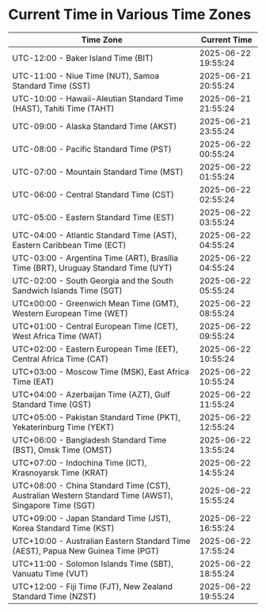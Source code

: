 # Current Time in Various Time Zones

| Time Zone | Current Time |
|-----------|--------------|
| UTC-12:00 - Baker Island Time (BIT) | 2025-06-22 19:55:24 |
| UTC-11:00 - Niue Time (NUT), Samoa Standard Time (SST) | 2025-06-21 20:55:24 |
| UTC-10:00 - Hawaii-Aleutian Standard Time (HAST), Tahiti Time (TAHT) | 2025-06-21 21:55:24 |
| UTC-09:00 - Alaska Standard Time (AKST) | 2025-06-21 23:55:24 |
| UTC-08:00 - Pacific Standard Time (PST) | 2025-06-22 00:55:24 |
| UTC-07:00 - Mountain Standard Time (MST) | 2025-06-22 01:55:24 |
| UTC-06:00 - Central Standard Time (CST) | 2025-06-22 02:55:24 |
| UTC-05:00 - Eastern Standard Time (EST) | 2025-06-22 03:55:24 |
| UTC-04:00 - Atlantic Standard Time (AST), Eastern Caribbean Time (ECT) | 2025-06-22 04:55:24 |
| UTC-03:00 - Argentina Time (ART), Brasília Time (BRT), Uruguay Standard Time (UYT) | 2025-06-22 04:55:24 |
| UTC-02:00 - South Georgia and the South Sandwich Islands Time (SGT) | 2025-06-22 05:55:24 |
| UTC±00:00 - Greenwich Mean Time (GMT), Western European Time (WET) | 2025-06-22 08:55:24 |
| UTC+01:00 - Central European Time (CET), West Africa Time (WAT) | 2025-06-22 09:55:24 |
| UTC+02:00 - Eastern European Time (EET), Central Africa Time (CAT) | 2025-06-22 10:55:24 |
| UTC+03:00 - Moscow Time (MSK), East Africa Time (EAT) | 2025-06-22 10:55:24 |
| UTC+04:00 - Azerbaijan Time (AZT), Gulf Standard Time (GST) | 2025-06-22 11:55:24 |
| UTC+05:00 - Pakistan Standard Time (PKT), Yekaterinburg Time (YEKT) | 2025-06-22 12:55:24 |
| UTC+06:00 - Bangladesh Standard Time (BST), Omsk Time (OMST) | 2025-06-22 13:55:24 |
| UTC+07:00 - Indochina Time (ICT), Krasnoyarsk Time (KRAT) | 2025-06-22 14:55:24 |
| UTC+08:00 - China Standard Time (CST), Australian Western Standard Time (AWST), Singapore Time (SGT) | 2025-06-22 15:55:24 |
| UTC+09:00 - Japan Standard Time (JST), Korea Standard Time (KST) | 2025-06-22 16:55:24 |
| UTC+10:00 - Australian Eastern Standard Time (AEST), Papua New Guinea Time (PGT) | 2025-06-22 17:55:24 |
| UTC+11:00 - Solomon Islands Time (SBT), Vanuatu Time (VUT) | 2025-06-22 18:55:24 |
| UTC+12:00 - Fiji Time (FJT), New Zealand Standard Time (NZST) | 2025-06-22 19:55:24 |
